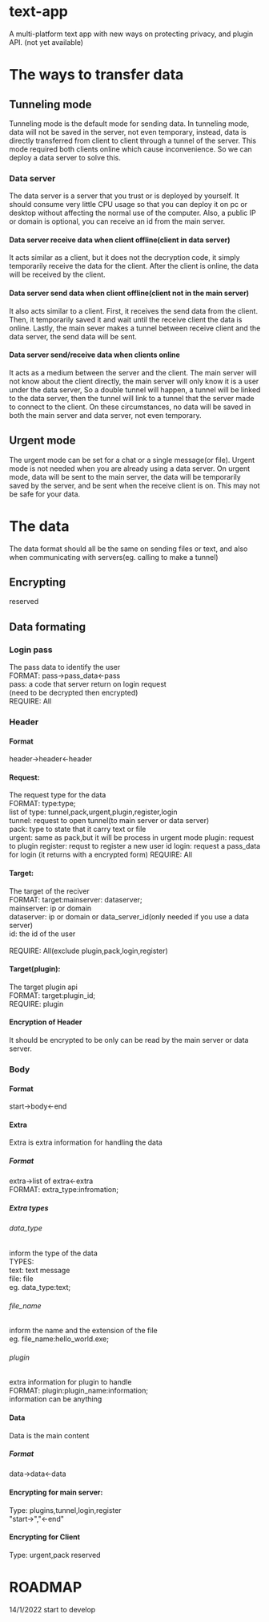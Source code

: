 # text-app
A multi-platform text app with new ways on protecting privacy, and plugin API. (not yet available)

# The ways to transfer data

## Tunneling mode
Tunneling mode is the default mode for sending data.
In tunneling mode, data will not be saved in the server, not even temporary,
instead, data is directly transferred from client to client through a tunnel of the server.
This mode required both clients online which cause inconvenience.
So we can deploy a data server to solve this.
### Data server
The data server is a server that you trust or is deployed by yourself.
It should consume very little CPU usage
so that you can deploy it on pc or desktop without affecting the normal use of the computer.
Also, a public IP or domain is optional,
you can receive an id from the main server.

#### Data server receive data when client offline(client in data server)
It acts similar as a client,
but it does not the decryption code,
it simply temporarily receive the data for the client.
After the client is online,
the data will be received by the client.

#### Data server send data when client offline(client not in the main server)
It also acts similar to a client.
First,
it receives the send data from the client.
Then,
it temporarily saved it and wait until the receive client the data is online.
Lastly,
the main sever makes a tunnel between receive client and the data server,
the send data will be sent.

#### Data server send/receive data when clients online
It acts as a medium between the server and the client.
The main server will not know about the client directly,
the main server will only know it is a user under the data server,
So a double tunnel will happen,
a tunnel will be linked to the data server,
then the tunnel will link to a tunnel that the server made to connect to the client.
On these circumstances,
no data will be saved in both the main server and data server, not even temporary.

## Urgent mode
The urgent mode can be set for a chat or a single message(or file).
Urgent mode is not needed when you are already using a data server.
On urgent mode,
data will be sent to the main server,
the data will be temporarily saved by the server,
and be sent when the receive client is on.
This may not be safe for your data.

# The data
The data format should all be the same on sending files or text,
and also when communicating with servers(eg. calling to make a tunnel)

## Encrypting
reserved

## Data formating
### Login pass
The pass data to identify the user<br>
FORMAT: pass->pass_data<-pass<br>
pass: a code that server return on login request<br>
(need to be decrypted then encrypted)<br>
REQUIRE: All
### Header
#### Format
header->header<-header
#### Request: 
The request type for the data<br>
FORMAT: type:type;<br>
list of type: tunnel,pack,urgent,plugin,register,login<br>
tunnel: request to open tunnel(to main server or data server)<br>
pack: type to state that it carry text or file<br>
urgent: same as pack,but it will be process in urgent mode
plugin: request to plugin
register: requst to register a new user id
login: request a pass_data for login
(it returns with a encrypted form)
REQUIRE: All

#### Target: 
The target of the reciver<br>
FORMAT: target:mainserver: dataserver;<br>
mainserver: ip or domain<br>
dataserver: ip or domain or data_server_id(only needed if you use a data server)<br>
id: the id of the user<br><br>
REQUIRE: All(exclude plugin,pack,login,register)

#### Target(plugin): 
The target plugin api<br>
FORMAT: target:plugin_id;<br>
REQUIRE: plugin

#### Encryption of Header
It should be encrypted to be only can be read by the main server or data server.

### Body

#### Format
start->body<-end
#### Extra
Extra is extra information for handling the data
##### Format
extra->list of extra<-extra<br>
FORMAT: extra_type:infromation;
##### Extra types
###### data_type
inform the type of the data<br>
TYPES:<br>
text: text message<br>
file: file<br>
eg. data_type:text;
###### file_name
inform the name and the extension of the file<br>
eg. file_name:hello_world.exe;
###### plugin
extra information for plugin to handle<br>
FORMAT: plugin:plugin_name:information;<br>
information can be anything
#### Data
Data is the main content<br>
##### Format
data->data<-data

#### Encrypting for main server: 
Type: plugins,tunnel,login,register<br>
"start->","<-end"
#### Encrypting for Client
Type: urgent,pack
reserved

# ROADMAP
14/1/2022 start to develop
